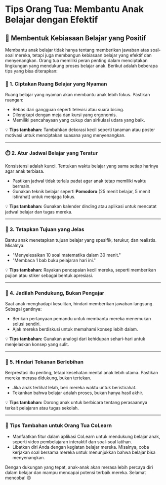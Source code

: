 # Tips Orang Tua: Membantu Anak Belajar dengan Efektif  

## 🧠 Membentuk Kebiasaan Belajar yang Positif  

Membantu anak belajar tidak hanya tentang memberikan jawaban atas soal-soal mereka, tetapi juga membangun kebiasaan belajar yang efektif dan menyenangkan. Orang tua memiliki peran penting dalam menciptakan lingkungan yang mendukung proses belajar anak. Berikut adalah beberapa tips yang bisa diterapkan:  

### 🌟 1. Ciptakan Ruang Belajar yang Nyaman  
Ruang belajar yang nyaman akan membantu anak lebih fokus. Pastikan ruangan:  
- Bebas dari gangguan seperti televisi atau suara bising.  
- Dilengkapi dengan meja dan kursi yang ergonomis.  
- Memiliki pencahayaan yang cukup dan sirkulasi udara yang baik.  

💡 **Tips tambahan:** Tambahkan dekorasi kecil seperti tanaman atau poster motivasi untuk menciptakan suasana yang menyenangkan.  

---

### ⏱️ 2. Atur Jadwal Belajar yang Teratur  
Konsistensi adalah kunci. Tentukan waktu belajar yang sama setiap harinya agar anak terbiasa.  
- Pastikan jadwal tidak terlalu padat agar anak tetap memiliki waktu bermain.  
- Gunakan teknik belajar seperti **Pomodoro** (25 menit belajar, 5 menit istirahat) untuk menjaga fokus.  

💡 **Tips tambahan:** Gunakan kalender dinding atau aplikasi untuk mencatat jadwal belajar dan tugas mereka.  

---

### 🎯 3. Tetapkan Tujuan yang Jelas  
Bantu anak menetapkan tujuan belajar yang spesifik, terukur, dan realistis. Misalnya:  
- "Menyelesaikan 10 soal matematika dalam 30 menit."  
- "Membaca 1 bab buku pelajaran hari ini."  

💡 **Tips tambahan:** Rayakan pencapaian kecil mereka, seperti memberikan pujian atau stiker sebagai bentuk apresiasi.  

---

### 🤝 4. Jadilah Pendukung, Bukan Pengajar  
Saat anak menghadapi kesulitan, hindari memberikan jawaban langsung. Sebagai gantinya:  
- Berikan pertanyaan pemandu untuk membantu mereka menemukan solusi sendiri.  
- Ajak mereka berdiskusi untuk memahami konsep lebih dalam.  

💡 **Tips tambahan:** Gunakan analogi dari kehidupan sehari-hari untuk menjelaskan konsep yang sulit.  

---

### 🛑 5. Hindari Tekanan Berlebihan  
Berprestasi itu penting, tetapi kesehatan mental anak lebih utama. Pastikan mereka merasa didukung, bukan tertekan.  
- Jika anak terlihat lelah, beri mereka waktu untuk beristirahat.  
- Tekankan bahwa belajar adalah proses, bukan hanya hasil akhir.  

💡 **Tips tambahan:** Dorong anak untuk berbicara tentang perasaannya terkait pelajaran atau tugas sekolah.  

---

### 📘 Tips Tambahan untuk Orang Tua CoLearn  
- Manfaatkan fitur dalam aplikasi CoLearn untuk mendukung belajar anak, seperti video pembelajaran interaktif dan soal-soal latihan.  
- Libatkan diri Anda dengan kegiatan belajar mereka. Misalnya, coba kerjakan soal bersama mereka untuk menunjukkan bahwa belajar bisa menyenangkan.  

Dengan dukungan yang tepat, anak-anak akan merasa lebih percaya diri dalam belajar dan mampu mencapai potensi terbaik mereka. Selamat mencoba! 😊  
